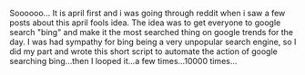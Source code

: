 Soooooo... It is april first and i was going through reddit when i saw a few posts about this april fools idea. The idea was to get everyone to google search "bing" and make it the most searched thing on google trends for the day. I was had sympathy for bing being a very unpopular search engine, so I did my part and wrote this short script to automate the action of google searching bing...then I looped it...a few times...10000 times...
